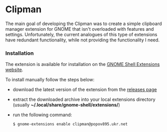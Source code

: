 # Clipman

The main goal of developing the Clipman was to create a simple clipboard manager extension for GNOME that isn't overloaded with features and settings. Unfortunately, the current analogues of this type of extensions have redundant functionality, while not providing the functionality I need.

### Installation

The extension is available for installation on the [GNOME Shell Extensions website](https://extensions.gnome.org/extension/4958/clipman/).

To install manually follow the steps below:

- download the latest version of the extension from the [releases page](https://github.com/popov895/Clipman/releases)
- extract the downloaded archive into your local extensions directory (usually **~/.local/share/gnome-shell/extensions/**)
- run the following command:

   `$ gnome-extensions enable clipman@popov895.ukr.net`
